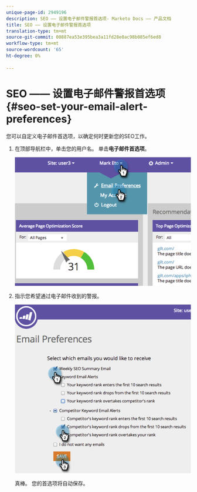 ```yaml
---
unique-page-id: 2949196
description: SEO —— 设置电子邮件警报首选项- Marketo Docs —— 产品文档
title: SEO —— 设置电子邮件警报首选项
translation-type: tm+mt
source-git-commit: 00887ea53e395bea3a11fd28e0ac98b085ef6ed8
workflow-type: tm+mt
source-wordcount: '65'
ht-degree: 0%

---
```



# SEO —— 设置电子邮件警报首选项{#seo-set-your-email-alert-preferences}

您可以自定义电子邮件首选项，以确定何时更新您的SEO工作。

1. 在顶部导航栏中，单击您的用户名。 单击&#x200B;**电子邮件首选项**。

   ![](assets/image2014-9-17-21-3a23-3a28.png)

1. 指示您希望通过电子邮件收到的警报。

   ![](assets/image2014-9-17-21-3a23-3a33.png)

   真棒。 您的首选项将自动保存。

